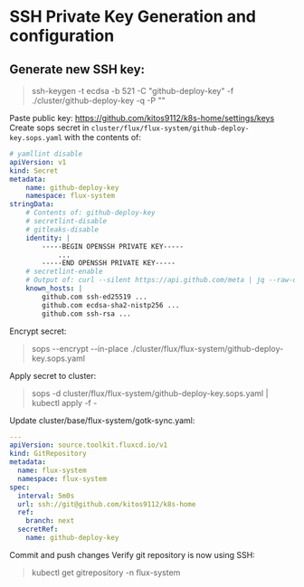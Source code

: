# SSH Private Key Generation and configuration

## Generate new SSH key:

> ssh-keygen -t ecdsa -b 521 -C "github-deploy-key" -f ./cluster/github-deploy-key -q -P ""

Paste public key: https://github.com/kitos9112/k8s-home/settings/keys
Create sops secret in `cluster/flux/flux-system/github-deploy-key.sops.yaml` with the contents of:

```yaml
# yamllint disable
apiVersion: v1
kind: Secret
metadata:
    name: github-deploy-key
    namespace: flux-system
stringData:
    # Contents of: github-deploy-key
    # secretlint-disable
    # gitleaks-disable
    identity: |
        -----BEGIN OPENSSH PRIVATE KEY-----
            ...
        -----END OPENSSH PRIVATE KEY-----
    # secretlint-enable
    # Output of: curl --silent https://api.github.com/meta | jq --raw-output '"github.com "+.ssh_keys[]'
    known_hosts: |
        github.com ssh-ed25519 ...
        github.com ecdsa-sha2-nistp256 ...
        github.com ssh-rsa ...
```

Encrypt secret:

> sops --encrypt --in-place ./cluster/flux/flux-system/github-deploy-key.sops.yaml

Apply secret to cluster:

> sops -d cluster/flux/flux-system/github-deploy-key.sops.yaml | kubectl apply -f -

Update cluster/base/flux-system/gotk-sync.yaml:

```yaml
---
apiVersion: source.toolkit.fluxcd.io/v1
kind: GitRepository
metadata:
  name: flux-system
  namespace: flux-system
spec:
  interval: 5m0s
  url: ssh://git@github.com/kitos9112/k8s-home
  ref:
    branch: next
  secretRef:
    name: github-deploy-key
```

Commit and push changes
Verify git repository is now using SSH:

> kubectl get gitrepository -n flux-system